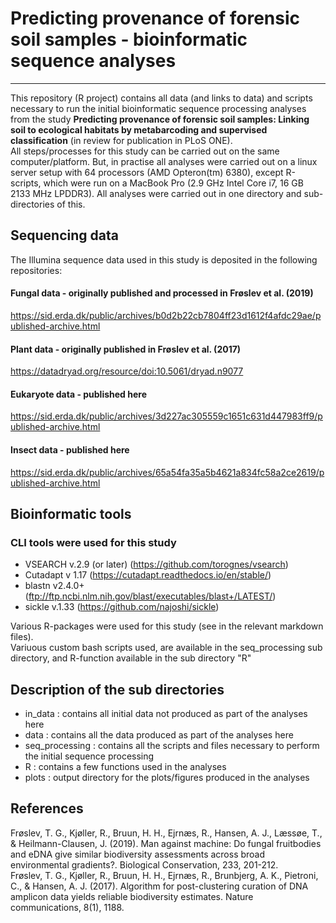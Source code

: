 # Predicting provenance of forensic soil samples - bioinformatic sequence analyses  
___

This repository (R project) contains all data (and links to data) and scripts necessary to run the initial bioinformatic sequence processing analyses from the study  **Predicting provenance of forensic soil samples: Linking soil to ecological habitats by metabarcoding and supervised classification**  (in review for publication in PLoS ONE).  
All steps/processes for this study can be carried out on the same computer/platform. But, in practise all analyses were carried out on a linux server setup with 64 processors (AMD Opteron(tm) 6380), except R-scripts, which were run on a MacBook Pro (2.9 GHz Intel Core i7, 16 GB 2133 MHz LPDDR3).
All analyses were carried out in one directory and sub-directories of this.

## Sequencing data
The Illumina sequence data used in this study is deposited in the following repositories:   

#### Fungal data - originally published and processed in Frøslev et al. (2019)  
https://sid.erda.dk/public/archives/b0d2b22cb7804ff23d1612f4afdc29ae/published-archive.html

#### Plant data - originally published in Frøslev et al. (2017)  
https://datadryad.org/resource/doi:10.5061/dryad.n9077  

#### Eukaryote data - published here
https://sid.erda.dk/public/archives/3d227ac305559c1651c631d447983ff9/published-archive.html

#### Insect data - published here
https://sid.erda.dk/public/archives/65a54fa35a5b4621a834fc58a2ce2619/published-archive.html


## Bioinformatic tools
### CLI tools were used for this study  

 * VSEARCH v.2.9 (or later) (https://github.com/torognes/vsearch) 
 * Cutadapt v 1.17 (https://cutadapt.readthedocs.io/en/stable/)  
 * blastn v2.4.0+ (ftp://ftp.ncbi.nlm.nih.gov/blast/executables/blast+/LATEST/) 
 * sickle v.1.33 (https://github.com/najoshi/sickle)
 
Various R-packages were used for this study (see in the relevant markdown files).  
Variuous custom bash scripts used, are available in the seq_processing sub directory, and R-function available in the sub directory "R"  

## Description of the sub directories  

 * in_data : contains all initial data not produced as part of the analyses here  
 * data : contains all the data produced as part of the analyses here  
 * seq_processing : contains all the scripts and files necessary to perform the initial sequence processing  
 * R : contains a few functions used in the analyses  
 * plots : output directory for the plots/figures produced in the analyses
 
 
## References
Frøslev, T. G., Kjøller, R., Bruun, H. H., Ejrnæs, R., Hansen, A. J., Læssøe, T., & Heilmann-Clausen, J. (2019). Man against machine: Do fungal fruitbodies and eDNA give similar biodiversity assessments across broad environmental gradients?. Biological Conservation, 233, 201-212.  
Frøslev, T. G., Kjøller, R., Bruun, H. H., Ejrnæs, R., Brunbjerg, A. K., Pietroni, C., & Hansen, A. J. (2017). Algorithm for post-clustering curation of DNA amplicon data yields reliable biodiversity estimates. Nature communications, 8(1), 1188.  